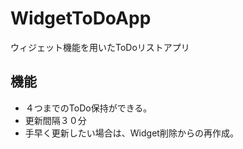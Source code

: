 # WidgetToDoApp
ウィジェット機能を用いたToDoリストアプリ
## 機能
- ４つまでのToDo保持ができる。
- 更新間隔３０分
- 手早く更新したい場合は、Widget削除からの再作成。

